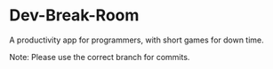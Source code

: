 # Dev-Break-Room
A productivity app for programmers, with short games for down time.

Note:
Please use the correct branch for commits.
